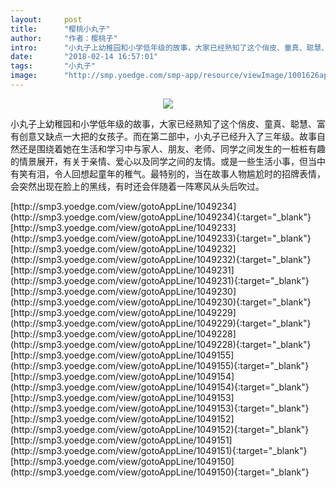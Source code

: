 ```yaml
---
layout:     post
title:      "樱桃小丸子"
author:     "作者：樱桃子"
intro:      "小丸子上幼稚园和小学低年级的故事，大家已经熟知了这个俏皮、童真、聪慧、富有创意又缺点一大把的女孩子。而在第二部中，小丸子已经升入了三年级。故事自然还是围绕着她在生活和学习中与家人、朋友、老师、同学之间发生的一桩桩有趣的情景展开，有关于亲情、爱心以及同学之间的友情。或是一些生活小事，但当中有笑有泪，令人回想起童年的稚气。最特别的，当在故事人物尴尬时的招牌表情，会突然出现在脸上的黑线，有时还会伴随着一阵寒风从头后吹过。"
date:       "2018-02-14 16:57:01"
tags:       "小丸子"
image:      "http://smp.yoedge.com/smp-app/resource/viewImage/1001626appline.png"
---
```

<div style="text-align: center">
<p><img src="http://smp.yoedge.com/smp-app/resource/viewImage/1001626appline.png"/></p>
</div>
<p class="post-meta">
<span>小丸子上幼稚园和小学低年级的故事，大家已经熟知了这个俏皮、童真、聪慧、富有创意又缺点一大把的女孩子。而在第二部中，小丸子已经升入了三年级。故事自然还是围绕着她在生活和学习中与家人、朋友、老师、同学之间发生的一桩桩有趣的情景展开，有关于亲情、爱心以及同学之间的友情。或是一些生活小事，但当中有笑有泪，令人回想起童年的稚气。最特别的，当在故事人物尴尬时的招牌表情，会突然出现在脸上的黑线，有时还会伴随着一阵寒风从头后吹过。</span>
</p>
[http://smp3.yoedge.com/view/gotoAppLine/1049234](http://smp3.yoedge.com/view/gotoAppLine/1049234){:target="_blank"}
[http://smp3.yoedge.com/view/gotoAppLine/1049233](http://smp3.yoedge.com/view/gotoAppLine/1049233){:target="_blank"}
[http://smp3.yoedge.com/view/gotoAppLine/1049232](http://smp3.yoedge.com/view/gotoAppLine/1049232){:target="_blank"}
[http://smp3.yoedge.com/view/gotoAppLine/1049231](http://smp3.yoedge.com/view/gotoAppLine/1049231){:target="_blank"}
[http://smp3.yoedge.com/view/gotoAppLine/1049230](http://smp3.yoedge.com/view/gotoAppLine/1049230){:target="_blank"}
[http://smp3.yoedge.com/view/gotoAppLine/1049229](http://smp3.yoedge.com/view/gotoAppLine/1049229){:target="_blank"}
[http://smp3.yoedge.com/view/gotoAppLine/1049228](http://smp3.yoedge.com/view/gotoAppLine/1049228){:target="_blank"}
[http://smp3.yoedge.com/view/gotoAppLine/1049155](http://smp3.yoedge.com/view/gotoAppLine/1049155){:target="_blank"}
[http://smp3.yoedge.com/view/gotoAppLine/1049154](http://smp3.yoedge.com/view/gotoAppLine/1049154){:target="_blank"}
[http://smp3.yoedge.com/view/gotoAppLine/1049153](http://smp3.yoedge.com/view/gotoAppLine/1049153){:target="_blank"}
[http://smp3.yoedge.com/view/gotoAppLine/1049152](http://smp3.yoedge.com/view/gotoAppLine/1049152){:target="_blank"}
[http://smp3.yoedge.com/view/gotoAppLine/1049151](http://smp3.yoedge.com/view/gotoAppLine/1049151){:target="_blank"}
[http://smp3.yoedge.com/view/gotoAppLine/1049150](http://smp3.yoedge.com/view/gotoAppLine/1049150){:target="_blank"}


